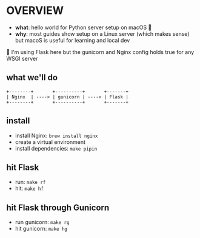 # OVERVIEW

* __what__: hello world for Python server setup on macOS 🍎
* __why__: most guides show setup on a Linux server (which makes sense) but macoS is useful for learning and local dev

📝 I'm using Flask here but the gunicorn and Nginx config holds true for any WSGI server

## what we'll do

```
+--------+       +----------+       +-------+
| Nginx  | ----> | gunicorn | ----> | Flask |
+--------+       +----------+       +-------+
```

## install

* install Nginx: `brew install nginx`
* create a virtual environment
* install dependencies: `make pipin`

## hit Flask

* run: `make rf`
* hit: `make hf`

## hit Flask through Gunicorn

* run gunicorn: `make rg`
* hit gunicorn: `make hg`
